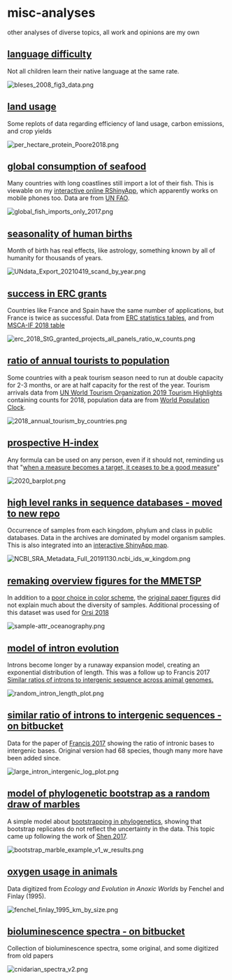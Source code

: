 # misc-analyses #
other analyses of diverse topics, all work and opinions are my own

## [language difficulty](https://github.com/wrf/misc-analyses/tree/master/language_difficulty) ##
Not all children learn their native language at the same rate.

![bleses_2008_fig3_data.png](https://github.com/wrf/misc-analyses/blob/master/language_difficulty/images/bleses_2008_fig3_data.png)

## [land usage](https://github.com/wrf/misc-analyses/tree/master/land_usage) ##
Some replots of data regarding efficiency of land usage, carbon emissions, and crop yields

![per_hectare_protein_Poore2018.png](https://github.com/wrf/misc-analyses/blob/master/land_usage/image/per_hectare_protein_Poore2018.png)

## [global consumption of seafood](https://github.com/wrf/misc-analyses/tree/master/fisheries) ##
Many countries with long coastlines still import a lot of their fish. This is viewable on my [interactive online RShinyApp](https://wrfbiolum.shinyapps.io/butterline/), which apparently works on mobile phones too. Data are from [UN FAO](http://www.fao.org/faostat/en/#data/FBS).

![global_fish_imports_only_2017.png](https://github.com/wrf/misc-analyses/blob/master/fisheries/images/global_fish_imports_only_2017.png)

## [seasonality of human births](https://github.com/wrf/misc-analyses/tree/master/birth_rate_by_month) ##
Month of birth has real effects, like astrology, something known by all of humanity for thousands of years.

![UNdata_Export_20210419_scand_by_year.png](https://github.com/wrf/misc-analyses/blob/master/birth_rate_by_month/images/UNdata_Export_20210419_scand_by_year.png)

## [success in ERC grants](https://github.com/wrf/misc-analyses/tree/master/erc) ##
Countries like France and Spain have the same number of applications, but France is twice as successful. Data from [ERC statistics tables](https://erc.europa.eu/projects-figures/statistics), and from [MSCA-IF 2018 table](http://ec.europa.eu/research/participants/portal/doc/call/h2020/msca-if-2018/1847614-if2018_percentiles_en.pdf)

![erc_2018_StG_granted_projects_all_panels_ratio_w_counts.png](https://github.com/wrf/misc-analyses/blob/master/erc/erc_2018_StG_granted_projects_all_panels_ratio_w_counts.png)

## [ratio of annual tourists to population](https://github.com/wrf/misc-analyses/tree/master/tourism) ##
Some countries with a peak tourism season need to run at double capacity for 2-3 months, or are at half capacity for the rest of the year. Tourism arrivals data from [UN World Tourism Organization 2019 Tourism Highlights](https://www.e-unwto.org/doi/book/10.18111/9789284421152) containing counts for 2018, population data are from [World Population Clock](https://www.worldometers.info/world-population/population-by-country/).

![2018_annual_tourism_by_countries.png](https://github.com/wrf/misc-analyses/blob/master/tourism/2018_annual_tourism_by_countries.png)

## [prospective H-index](https://github.com/wrf/misc-analyses/tree/master/h_index_predictions) ##
Any formula can be used on any person, even if it should not, reminding us that "[when a measure becomes a target, it ceases to be a good measure](https://en.wikipedia.org/wiki/Goodhart%27s_law)"

![2020_barplot.png](https://github.com/wrf/misc-analyses/blob/master/h_index_predictions/2020_barplot.png)

## [high level ranks in sequence databases - moved to new repo](https://github.com/wrf/taxonomy_database) ##
Occurrence of samples from each kingdom, phylum and class in public databases. Data in the archives are dominated by model organism samples. This is also integrated into an [interactive ShinyApp map](https://rstudio.github.io/leaflet/).

![NCBI_SRA_Metadata_Full_20191130.ncbi_ids_w_kingdom.png](https://github.com/wrf/taxonomy_database/blob/master/images/NCBI_SRA_Metadata_Full_20191130.ncbi_ids_w_kingdom.png)

## [remaking overview figures for the MMETSP](https://github.com/wrf/misc-analyses/tree/master/marine_meta) ##
In addition to a [poor choice in color scheme](https://journals.plos.org/plosbiology/article?id=10.1371/journal.pbio.1001889#pbio-1001889-g001), the [original paper figures](https://doi.org/10.1371/journal.pbio.1001889) did not explain much about the diversity of samples. Additional processing of this dataset was used for [Orsi 2018](https://bitbucket.org/wrf/subsurface2017)

![sample-attr_oceanography.png](https://github.com/wrf/misc-analyses/blob/master/marine_meta/sample-attr_oceanography.png)

## [model of intron evolution](https://github.com/wrf/misc-analyses/tree/master/intron_evolution) ##
Introns become longer by a runaway expansion model, creating an exponential distribution of length. This was a follow up to Francis 2017 [Similar ratios of introns to intergenic sequence across animal genomes.](https://doi.org/10.1093/gbe/evx103)

![random_intron_length_plot.png](https://github.com/wrf/misc-analyses/blob/master/intron_evolution/random_intron_length_plot.png)

## [similar ratio of introns to intergenic sequences - on bitbucket](https://bitbucket.org/wrf/genome-reannotations) ##
Data for the paper of [Francis 2017](https://doi.org/10.1093/gbe/evx103) showing the ratio of intronic bases to intergenic bases. Original version had 68 species, though many more have been added since.

![large_intron_intergenic_log_plot.png](https://raw.githubusercontent.com/wrf/misc-analyses/master/figures_for_repo/large_intron_intergenic_log_plot.png)

## [model of phylogenetic bootstrap as a random draw of marbles](https://github.com/wrf/misc-analyses/tree/master/random_bootstrap) ##
A simple model about [bootstrapping in phylogenetics](https://en.wikipedia.org/wiki/Bootstrapping_%28statistics%29), showing that bootstrap replicates do not reflect the uncertainty in the data. This topic came up following the work of [Shen 2017](http://dx.doi.org/10.1038/s41559-017-0126).

![bootstrap_marble_example_v1_w_results.png](https://github.com/wrf/misc-analyses/blob/master/random_bootstrap/bootstrap_marble_example_v1_w_results.png)

## [oxygen usage in animals](https://github.com/wrf/misc-analyses/tree/master/animal_oxygen) ##
Data digitized from *Ecology and Evolution in Anoxic Worlds* by Fenchel and Finlay (1995).

![fenchel_finlay_1995_km_by_size.png](https://github.com/wrf/misc-analyses/blob/master/animal_oxygen/fenchel_finlay_1995_km_by_size.png)

## [bioluminescence spectra - on bitbucket](https://bitbucket.org/wrf/biolum-spectra) ##
Collection of bioluminescence spectra, some original, and some digitized from old papers

![cnidarian_spectra_v2.png](https://bitbucket.org/wrf/biolum-spectra/raw/81f1cc0661362493e195f7a94317b57548b36d84/cnidarian_spectra_v2.png)


